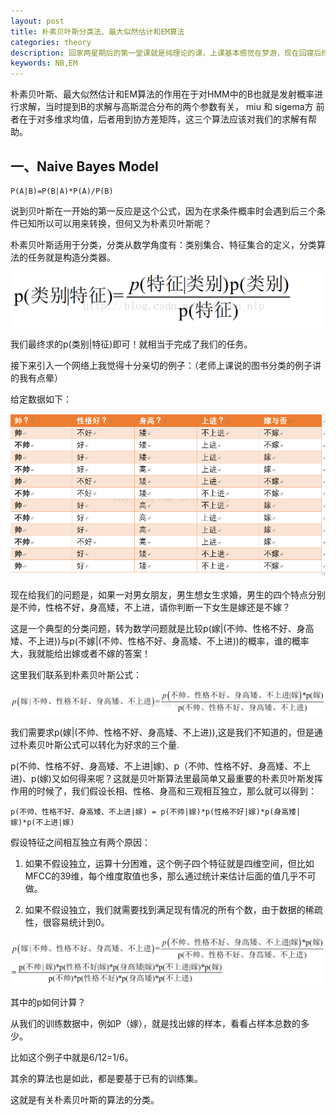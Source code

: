 ```yaml
---
layout: post
title: 朴素贝叶斯分类法、最大似然估计和EM算法
categories: theory
description: 回家两星期后的第一堂课就是纯理论的课，上课基本感觉在梦游，现在回寝后终于有自己的时间用来自己看一看。
keywords: NB,EM
---
```


朴素贝叶斯、最大似然估计和EM算法的作用在于对HMM中的B也就是发射概率进行求解，当时提到B的求解与高斯混合分布的两个参数有关， miu 和 sigema方 前者在于对多维求均值，后者用到协方差矩阵，这三个算法应该对我们的求解有帮助。

## 一、Naive Bayes Model

	P(A|B)=P(B|A)*P(A)/P(B) 

说到贝叶斯在一开始的第一反应是这个公式，因为在求条件概率时会遇到后三个条件已知所以可以用来转换，但何又为朴素贝叶斯呢？

朴素贝叶斯适用于分类，分类从数学角度有：类别集合、特征集合的定义，分类算法的任务就是构造分类器。

![by](/images/blog/by.png)

我们最终求的p(类别&#124;特征)即可！就相当于完成了我们的任务。

接下来引入一个网络上我觉得十分亲切的例子：（老师上课说的图书分类的例子讲的我有点晕）

给定数据如下：

![bydata](/images/blog/bydata.png)

现在给我们的问题是，如果一对男女朋友，男生想女生求婚，男生的四个特点分别是不帅，性格不好，身高矮，不上进，请你判断一下女生是嫁还是不嫁？
 
这是一个典型的分类问题，转为数学问题就是比较p(嫁&#124;(不帅、性格不好、身高矮、不上进))与p(不嫁&#124;(不帅、性格不好、身高矮、不上进))的概率，谁的概率大，我就能给出嫁或者不嫁的答案！

这里我们联系到朴素贝叶斯公式：

![bygs](/images/blog/bygs.png)

我们需要求p(嫁&#124;(不帅、性格不好、身高矮、不上进)),这是我们不知道的，但是通过朴素贝叶斯公式可以转化为好求的三个量.
 
p(不帅、性格不好、身高矮、不上进&#124;嫁)、p（不帅、性格不好、身高矮、不上进)、p(嫁)又如何得来呢？这就是贝叶斯算法里最简单又最重要的朴素贝叶斯发挥作用的时候了，我们假设长相、性格、身高和三观相互独立，那么就可以得到：

	p(不帅、性格不好、身高矮、不上进|嫁) = p(不帅|嫁)*p(性格不好|嫁)*p(身高矮|嫁)*p(不上进|嫁)

假设特征之间相互独立有两个原因：

1. 如果不假设独立，运算十分困难，这个例子四个特征就是四维空间，但比如MFCC的39维，每个维度取值也多，那么通过统计来估计后面的值几乎不可做。

2. 如果不假设独立，我们就需要找到满足现有情况的所有个数，由于数据的稀疏性，很容易统计到0。

![tjgldlx](/images/blog/tjgldlx.png)

其中的p如何计算？

从我们的训练数据中，例如P（嫁），就是找出嫁的样本，看看占样本总数的多少。

比如这个例子中就是6/12=1/6。

其余的算法也是如此，都是要基于已有的训练集。

这就是有关朴素贝叶斯的算法的分类。



